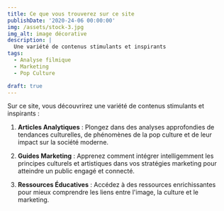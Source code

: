 ```yaml
---
title: Ce que vous trouverez sur ce site
publishDate: '2020-24-06 00:00:00'
img: /assets/stock-3.jpg
img_alt: image décorative
description: |
  Une variété de contenus stimulants et inspirants
tags:
  - Analyse filmique
  - Marketing
  - Pop Culture

draft: true
---
```


Sur ce site, vous découvrirez une variété de contenus stimulants et inspirants :

1. **Articles Analytiques** : Plongez dans des analyses approfondies de tendances culturelles, de phénomènes de la pop culture et de leur impact sur la société moderne.

2. **Guides Marketing** : Apprenez comment intégrer intelligemment les principes culturels et artistiques dans vos stratégies marketing pour atteindre un public engagé et connecté.

3. **Ressources Éducatives** : Accédez à des ressources enrichissantes pour mieux comprendre les liens entre l'image, la culture et le marketing.
